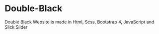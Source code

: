 # Double-Black
Double Black Website is made in Html, Scss, Bootstrap 4, JavaScript and Slick Slider
